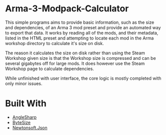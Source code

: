 # Arma-3-Modpack-Calculator

This simple programs aims to provide basic information, such as the size and dependencies, of an Arma 3 mod preset and provide an automated way to export that data. It works by reading all of the mods, and their metadata, listed in the HTML preset and attempting to locate each mod in the Arma workshop directory to calculate it's size on disk. 

The reason it calculates the size on disk rather than using the Steam Workshop given size is that the Workshop size is compressed and can be several gigabytes off for large mods. It does however use the Steam Workshop page to calculate dependencies.

While unfinished with user interface, the core logic is mostly completed with only minor issues.

# Built With

- [AngleSharp](https://anglesharp.github.io/)
- [ByteSize](https://github.com/omar/ByteSize)
- [Newtonsoft.Json](https://www.newtonsoft.com/json)